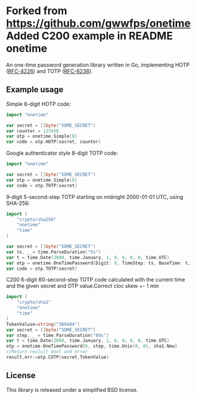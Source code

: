 Forked from https://github.com/gwwfps/onetime
Added C200 example in README
onetime
=======

An one-time password generation library written in Go, implementing 
HOTP ([RFC-4226](http://tools.ietf.org/html/rfc4226)) and 
TOTP ([RFC-6238](http://tools.ietf.org/html/rfc6238)).

Example usage 
-------------

Simple 6-digit HOTP code:
```go
import "onetime"

var secret = []byte("SOME_SECRET")
var counter = 123456
var otp = onetime.Simple(6) 
var code = otp.HOTP(secret, counter)
```

Google authenticator style 8-digit TOTP code:
```go
import "onetime"

var secret = []byte("SOME_SECRET")
var otp = onetime.Simple(8) 
var code = otp.TOTP(secret)
```

9-digit 5-second-step TOTP starting on midnight 2000-01-01 UTC, using SHA-256:
```go
import (
    "crypto/sha256"
    "onetime"
    "time"
)

var secret = []byte("SOME_SECRET")
var ts, _ = time.ParseDuration("5s")
var t = time.Date(2000, time.January, 1, 0, 0, 0, 0, time.UTC)
var otp = onetime.OneTimePassword{Digit: 9, TimeStep: ts, BaseTime: t, Hash: sha256.New} 
var code = otp.TOTP(secret)
```

C200 6-digit 60-second-step  TOTP code calculated with the current time 
and the given secret and OTP value.Correct cloc skew +- 1 min
```go
import (
    "crypto/sha1"
    "onetime"
    "time"
)
TokenValuse=string("389484")
var secret = []byte("SOME_SECRET")
var step, _ = time.ParseDuration("60s")
var t = time.Date(2000, time.January, 1, 0, 0, 0, 0, time.UTC)
otp = onetime.OneTimePassword{6, step, time.Unix(0, 0), sha1.New}
//Return reslult bool and error 
result,err:=otp.COTP(secret,TokenValue)
```


License
-------
This library is released under a simplified BSD license.
